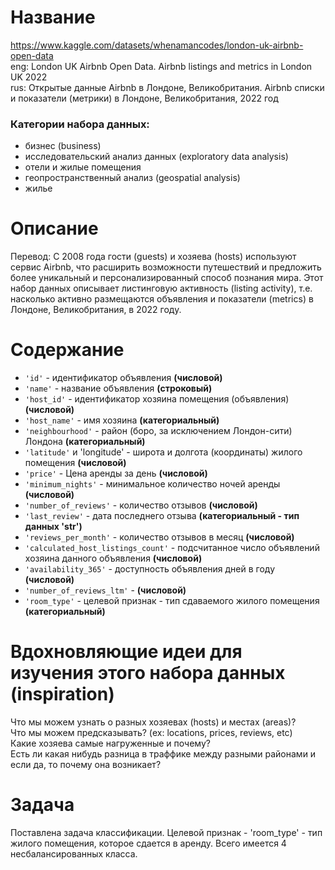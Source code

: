 # Название
https://www.kaggle.com/datasets/whenamancodes/london-uk-airbnb-open-data  
eng: London UK Airbnb Open Data. Airbnb listings and metrics in London UK 2022  
rus: Открытые данные Airbnb в Лондоне, Великобритания. Airbnb списки и показатели (метрики) в Лондоне, Великобритания, 2022 год
### Категории набора данных:
- бизнес (business)  
- исследовательский анализ данных (exploratory data analysis)
- отели и жилые помещения
- геопространственный анализ (geospatial analysis)  
- жилье
# Описание
Перевод: С 2008 года гости (guests) и хозяева (hosts) используют сервис Airbnb, что расширить возможности путешествий и предложить более уникальный и персонализированный способ познания мира. Этот набор данных описывает листинговую активность (listing activity), т.е. насколько активно размещаются объявления и показатели (metrics) в Лондоне, Великобритания, в 2022 году.   
# Содержание
- `'id'` - идентификатор объявления **(числовой)**
- `'name'` - название объявления **(строковый)**
- `'host_id'` - идентификатор хозяина помещения (объявления) **(числовой)**
- `'host_name'` - имя хозяина **(категориальный)**
- `'neighbourhood'` - район (боро, за исключением Лондон-сити) Лондона **(категориальный)**
- `'latitude'` и 'longitude' - широта и долгота (координаты) жилого помещения **(числовой)**
- `'price'` - Цена аренды за день **(числовой)**
- `'minimum_nights'` - минимальное количество ночей аренды **(числовой)**
- `'number_of_reviews'` - количество отзывов **(числовой)**
- `'last_review'` - дата последнего отзыва **(категориальный - тип данных 'str')** 
- `'reviews_per_month'` - количество отзывов в месяц **(числовой)**
- `'calculated_host_listings_count'` - подсчитанное число объявлений хозяина данного объявления **(числовой)**
- `'availability_365'` - доступность объявления дней в году **(числовой)**
- `'number_of_reviews_ltm'` - **(числовой)**
- `'room_type'` - целевой признак - тип сдаваемого жилого помещения **(категориальный)**
# Вдохновляющие идеи для изучения этого набора данных (inspiration)
Что мы можем узнать о разных хозяевах (hosts) и местах (areas)?  
Что мы можем предсказывать? (ex: locations, prices, reviews, etc)  
Какие хозяева самые нагруженные и почему?  
Есть ли какая нибудь разница в траффике между разными районами и если да, то почему она возникает?
# Задача
Поставлена задача классификации. Целевой признак - 'room_type' - тип жилого помещения, которое сдается в аренду. Всего имеется 4 несбалансированных класса.